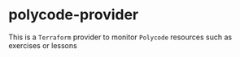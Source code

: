 # polycode-provider

This is a `Terraform` provider to monitor `Polycode` resources such as exercises or lessons
